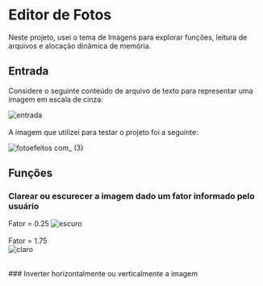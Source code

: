 # Editor de Fotos
Neste projeto, usei o tema de Imagens para explorar funções, leitura de arquivos e alocação dinâmica de memória. 

## Entrada
Considere o seguinte conteúdo de arquivo de texto para representar uma imagem em escala de cinza:

![entrada](https://user-images.githubusercontent.com/100383925/211177101-a411a9c2-7af7-48fe-88ab-f1442e23a8e3.jpg)
<br />
<br />
A imagem que utilizei para testar o projeto foi a seguinte:

![fotoefeitos com_ (3)](https://user-images.githubusercontent.com/100383925/211177807-e7baf259-604d-4ab2-9f89-e0ae56143636.jpg)

## Funções
### Clarear ou escurecer a imagem dado um fator informado pelo usuário <br />
Fator = 0.25
![escuro](https://user-images.githubusercontent.com/100383925/211177960-01b904cb-dbc5-491d-8042-8808f7aecf8e.jpg)
<br />
<br />
Fator = 1.75
<br />
![claro](https://user-images.githubusercontent.com/100383925/211177889-12da7681-d2e2-4db8-a3e4-f5f3800f48b0.jpg)

<br />
 ### Inverter horizontalmente ou verticalmente a imagem
